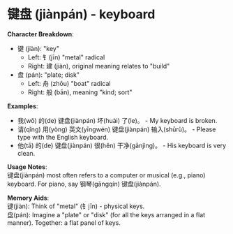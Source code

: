 # **键盘 (jiànpán) - keyboard**

**Character Breakdown**:  
- 键 (jiàn): "key"
  - Left: 钅(jīn) "metal" radical
  - Right: 建 (jiàn), original meaning relates to "build"  
- 盘 (pán): "plate; disk"
  - Left: 舟 (zhōu) "boat" radical
  - Right: 般 (bān), meaning "kind; sort"

**Examples**:  
- 我(wǒ) 的(de) 键盘(jiànpán) 坏(huài) 了(le)。 - My keyboard is broken.  
- 请(qǐng) 用(yòng) 英文(yīngwén) 键盘(jiànpán) 输入(shūrù)。 - Please type with the English keyboard.  
- 他(tā) 的(de) 键盘(jiànpán) 很(hěn) 干净(gānjìng)。 - His keyboard is very clean.

**Usage Notes**:  
键盘(jiànpán) most often refers to a computer or musical (e.g., piano) keyboard. For piano, say 钢琴(gāngqín) 键盘(jiànpán).

**Memory Aids**:  
键(jiàn): Think of "metal" (钅jīn) - physical keys.  
盘(pán): Imagine a "plate" or "disk" (for all the keys arranged in a flat manner). Together: a flat panel of keys.